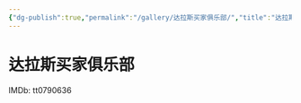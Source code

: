```yaml
---
{"dg-publish":true,"permalink":"/gallery/达拉斯买家俱乐部/","title":"达拉斯买家俱乐部","created":"2025-06-16T14:31:18.651+08:00"}
---
```



# 达拉斯买家俱乐部

IMDb: tt0790636

